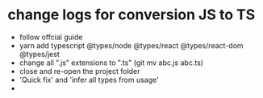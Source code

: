 # change logs for conversion JS to TS

- follow offcial guide
- yarn add typescript @types/node @types/react @types/react-dom @types/jest
- change all ".js" extensions to ".ts" (git mv abc.js abc.ts)
- close and re-open the project folder
- 'Quick fix' and 'infer all types from usage'
- 

